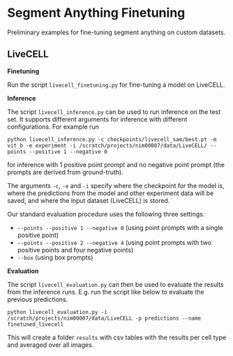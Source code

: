 # Segment Anything Finetuning

Preliminary examples for fine-tuning segment anything on custom datasets.

## LiveCELL

**Finetuning**

Run the script `livecell_finetuning.py` for fine-tuning a model on LiveCELL.

**Inference**

The script `livecell_inference.py` can be used to run inference on the test set. It supports different arguments for inference with different configurations.
For example run
```
python livecell_inference.py -c checkpoints/livecell_sam/best.pt -m vit_b -e experiment -i /scratch/projects/nim00007/data/LiveCELL/ --points --positive 1 --negative 0
```
for inference with 1 positive point prompt and no negative point prompt (the prompts are derived from ground-truth).

The arguments `-c`, `-e` and `-i` specify where the checkpoint for the model is, where the predictions from the model and other experiment data will be saved, and where the input dataset (LiveCELL) is stored.

Our standard evaluation procedure uses the following three settings:
- `--points --positive 1 --negative 0` (using point prompts with a single positive point)
- `--points --positive 2 --negative 4` (using point prompts with two positive points and four negative points)
- `--box` (using box prompts)

**Evaluation**

The script `livecell_evaluation.py` can then be used to evaluate the results from the inference runs.
E.g. run the script like below to evaluate the previous predictions.
```
python livecell_evaluation.py -i /scratch/projects/nim00007/data/LiveCELL -p predictions --name finetuned_livecell
```
This will create a folder `results` with csv tables with the results per cell type and averaged over all images.
